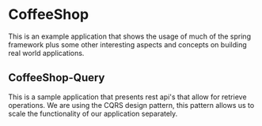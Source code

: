 # CoffeeShop
This is an example application that shows the usage of much of the spring framework plus some other interesting aspects and concepts on building real world applications.

## CoffeeShop-Query
This is a sample application that presents rest api's that allow for retrieve operations.  We are using the CQRS design pattern, this pattern allows us to scale the functionality of our application separately.
